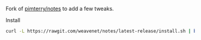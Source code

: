 Fork of [pimterry/notes](github.com/pimterry/notes) to add a few tweaks.

Install

```bash
curl -L https://rawgit.com/weavenet/notes/latest-release/install.sh | bash
```
